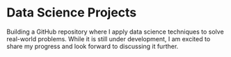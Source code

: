 # Data Science Projects
Building a GitHub repository where I apply data science techniques to solve real-world problems. While it is still under development, I am excited to share my progress and look forward to discussing it further.
